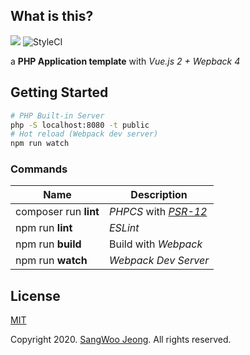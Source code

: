 ## What is this?

<p>
    <img src="https://travis-ci.com/pronist/phpvue.svg?branch=master">
    <img src="https://github.styleci.io/repos/236513382/shield?branch=master" alt="StyleCI">
</p>

a **PHP Application template** with *Vue.js 2 + Wepback 4*

## Getting Started

```bash
# PHP Built-in Server
php -S localhost:8080 -t public
# Hot reload (Webpack dev server)
npm run watch
```

### Commands

Name|Description|
----|-----------|
composer run **lint**|*PHPCS* with *[PSR-12](https://www.php-fig.org/psr/psr-12/)*
npm run **lint**|*ESLint*
npm run **build**|Build with *Webpack*
npm run **watch**|*Webpack Dev Server*

## License

[MIT](https://github.com/pronist/phpvue/blob/master/LICENSE)

Copyright 2020. [SangWoo Jeong](https://github.com/pronist). All rights reserved.
